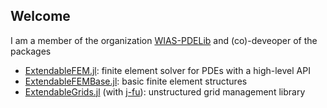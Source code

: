 ## Welcome

I am a member of the organization [WIAS-PDELib](https://github.com/WIAS-PDELib) and (co)-deveoper of the packages
- [ExtendableFEM.jl](https://github.com/WIAS-PDELib/ExtendableFEM.jl): finite element solver for PDEs with a high-level API
- [ExtendableFEMBase.jl](https://github.com/WIAS-PDELib/ExtendableFEMBase.jl): basic finite element structures
- [ExtendableGrids.jl](https://github.com/WIAS-PDELib/ExtendableGrods.jl) (with [j-fu](https://github.com/j-fu)): unstructured grid management library

<!--
**chmerdon/chmerdon** is a ✨ _special_ ✨ repository because its `README.md` (this file) appears on your GitHub profile.

Here are some ideas to get you started:

- 🔭 I’m currently working on ...
- 🌱 I’m currently learning ...
- 👯 I’m looking to collaborate on ...
- 🤔 I’m looking for help with ...
- 💬 Ask me about ...
- 📫 How to reach me: ...
- 😄 Pronouns: ...
- ⚡ Fun fact: ...
-->
